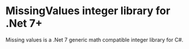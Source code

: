 # MissingValues integer library for .Net 7+
Missing values is a .Net 7 generic math compatible integer library for C#.

